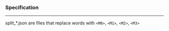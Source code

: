 ### Specification

---

split_*.json are files that replace words with `<M0>`, `<M1>`, `<M2>`, `<M3>`